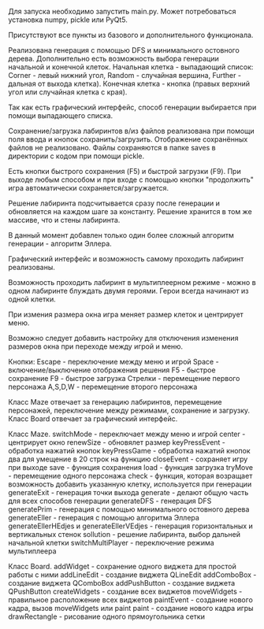 Для запуска необходимо запустить main.py. Может потребоваться установка numpy, pickle или PyQt5.

Присутствуют все пункты из базового и дополнительного функционала.

Реализована генерация с помощью DFS и минимального остовного дерева. Дополнительно есть возможность выбора генерации начальной и конечной клеток. Начальная клетка - выпадающий список: Corner - левый нижний угол, Random - случайная вершина, Further - дальная от выхода клетка). Конечная клетка - кнопка (правых верхний угол или случайная клетка с края).

Так как есть графический интерфейс, способ генерации выбирается при помощи выпадающего списка.

Сохранение/загрузка лабиринтов в/из файлов реализована при помощи поля ввода и кнопок сохранить/загрузить. Отображение сохранённых файлов не реализовано. Файлы сохраняются в папке saves в директории с кодом при помощи pickle.

Есть кнопки быстрого сохранения (F5) и быстрой загрузки (F9). При выходе любым способом и при входе с помощью кнопки "продолжить" игра автоматически сохраняется/загружается.

Решение лабиринта подсчитывается сразу после генерации и обновляется на каждом шаге за константу. Решение хранится в том же массиве, что и стены лабиринта.

В данный момент добавлен только один более сложный алгоритм генерации - алгоритм Эллера.

Графический интерфейс и возможность самому проходить лабиринт реализованы.

Возможность проходить лабиринт в мультиплеерном режиме - можно в одном лабиринте блуждать двумя героями. Герои всегда начинают из одной клетки.

При измения размера окна игра меняет размер клеток и центрирует меню.

Возможно следует добавить настройку для отключения изменения размеров окна при переходе между игрой и меню.

Кнопки: Escape - переключение между меню и игрой Space - включение/выключение отображения решения F5 - быстрое сохранение F9 - быстрое загрузка Стрелки - перемещение первого персонажа A,S,D,W - перемещение второго персонажа

Класс Maze отвечает за генерацию лабиринтов, перемещение персонажей, переключение между режимами, сохранение и загрузку. Класс Board отвечает за графический интерфейс.

Класс Maze. switchMode - переключает между меню и игрой center - центрирует окно renewSize - обновялет размер keyPressEvent - обработка нажатий кнопок keyPressGame - обработка нажатий кнопок два для умещение в 20 строк на функцию closeEvent - сохраняет игру при выходе save - функция сохранения load - функция загрузка tryMove - перемещение одного персонажа check - функция, которая возращает возможность добавить указанную клетку, используется при генерации generateExit - генерация точки выхода generate - делают общую часть для всех способов генерации generateDFS - генерация DFS generatePrim - генерация с помощью минимального остовного дерева generateEller - генерация с помощью алгоритма Эллера generateEllerHEdjes и generateEllerVEdjes - генерация горизонтальных и вертикальных стенок sollution - решение лабиринта, выбор дальней начальной клетки switchMultiPlayer - переключение режима мультиплеера

Класс Board. addWidget - сохранение одного виджета для простой работы с ними addLineEdit - создание виджета QLineEdit addComboBox - создание виджета QComboBox addPushButton - создание виджета QPushButton createWidgets - создание всех виджетов moveWidgets - правильное расположение всех виджетов paintEvent - создание нового кадра, вызов moveWidgets или paint paint - создание нового кадра игры drawRectangle - рисование одного прямоугольника сетки